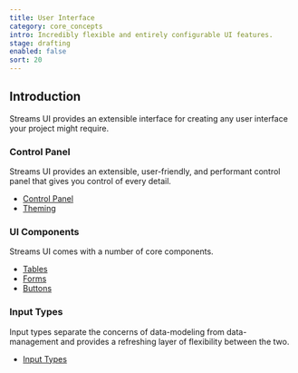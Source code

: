```yaml
---
title: User Interface
category: core_concepts
intro: Incredibly flexible and entirely configurable UI features.
stage: drafting
enabled: false
sort: 20
---
```


## Introduction

Streams UI provides an extensible interface for creating any user interface your project might require.

### Control Panel

Streams UI provides an extensible, user-friendly, and performant control panel that gives you control of every detail.

- [Control Panel](ui/cp)
- [Theming](ui/theming)

### UI Components

Streams UI comes with a number of core components.

- [Tables](ui/tables)
- [Forms](ui/forms)
- [Buttons](ui/buttons)

### Input Types

Input types separate the concerns of data-modeling from data-management and provides a refreshing layer of flexibility between the two.

- [Input Types](ui/inputs)
